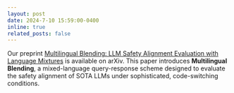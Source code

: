 ```yaml
---
layout: post
date: 2024-7-10 15:59:00-0400
inline: true
related_posts: false
---
```


Our preprint <a href="https://arxiv.org/abs/2407.07342">Multilingual Blending: LLM Safety Alignment Evaluation with Language Mixtures</a> is available on arXiv. This paper introduces **Multilingual Blending**, a mixed-language query-response scheme
designed to evaluate the safety alignment of SOTA LLMs under sophisticated, code-switching conditions.
